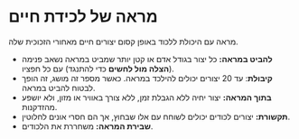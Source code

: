 # מראה של לכידת חיים

מראה עם היכולת ללכוד באופן קסום יצורים חיים מאחורי הזכוכית שלה.

- **להביט במראה:** כל יצור בגודל אדם או קטן יותר שמביט במראה נשאב פנימה (**הצלה מול לחשים** כדי להתנגד) עם כל חפציו.
- **קיבולת**: עד 20 יצורים יכולים להילכד במראה. כאשר מספר זה מושג, זה הופך לבטוח להביט במראה.
- **בתוך המראה:** יצור יחיה ללא הגבלת זמן, ללא צורך באוויר או מזון, ולא יושפע מהזדקנות.
- **תקשורת:** יצורים לכודים יכולים לשוחח עם אלו שבחוץ, אך הם חסרי אונים לחלוטין.
- **שבירת המראה:** משחררת את הלכודים.
